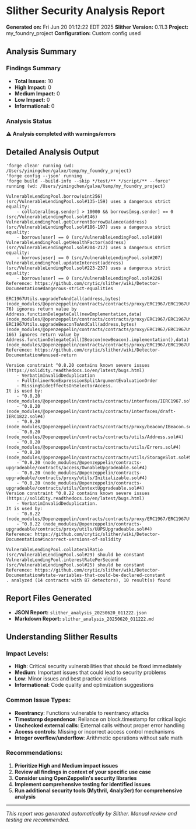 # Slither Security Analysis Report

**Generated on:** Fri Jun 20 01:12:22 EDT 2025
**Slither Version:** 0.11.3
**Project:** my_foundry_project
**Configuration:** Custom config used

## Analysis Summary

### Findings Summary
- **Total Issues:** 10
- **High Impact:** 0
- **Medium Impact:** 0  
- **Low Impact:** 0
- **Informational:** 0

### Analysis Status
⚠️ **Analysis completed with warnings/errors**

## Detailed Analysis Output

```
'forge clean' running (wd: /Users/yimingchen/galxe/temp/my_foundry_project)
'forge config --json' running
'forge build --build-info --skip */test/** */script/** --force' running (wd: /Users/yimingchen/galxe/temp/my_foundry_project)

VulnerableLendingPool.borrow(uint256) (src/VulnerableLendingPool.sol#135-159) uses a dangerous strict equality:
	- collateral[msg.sender] > 10000 && borrows[msg.sender] == 0 (src/VulnerableLendingPool.sol#146)
VulnerableLendingPool.getCurrentBorrowBalance(address) (src/VulnerableLendingPool.sol#186-197) uses a dangerous strict equality:
	- borrows[user] == 0 (src/VulnerableLendingPool.sol#189)
VulnerableLendingPool.getHealthFactor(address) (src/VulnerableLendingPool.sol#204-217) uses a dangerous strict equality:
	- borrows[user] == 0 (src/VulnerableLendingPool.sol#207)
VulnerableLendingPool.updateInterest(address) (src/VulnerableLendingPool.sol#223-237) uses a dangerous strict equality:
	- borrows[user] == 0 (src/VulnerableLendingPool.sol#226)
Reference: https://github.com/crytic/slither/wiki/Detector-Documentation#dangerous-strict-equalities

ERC1967Utils.upgradeToAndCall(address,bytes) (node_modules/@openzeppelin/contracts/contracts/proxy/ERC1967/ERC1967Utils.sol#67-76) ignores return value by Address.functionDelegateCall(newImplementation,data) (node_modules/@openzeppelin/contracts/contracts/proxy/ERC1967/ERC1967Utils.sol#72)
ERC1967Utils.upgradeBeaconToAndCall(address,bytes) (node_modules/@openzeppelin/contracts/contracts/proxy/ERC1967/ERC1967Utils.sol#157-166) ignores return value by Address.functionDelegateCall(IBeacon(newBeacon).implementation(),data) (node_modules/@openzeppelin/contracts/contracts/proxy/ERC1967/ERC1967Utils.sol#162)
Reference: https://github.com/crytic/slither/wiki/Detector-Documentation#unused-return

Version constraint ^0.8.20 contains known severe issues (https://solidity.readthedocs.io/en/latest/bugs.html)
	- VerbatimInvalidDeduplication
	- FullInlinerNonExpressionSplitArgumentEvaluationOrder
	- MissingSideEffectsOnSelectorAccess.
It is used by:
	- ^0.8.20 (node_modules/@openzeppelin/contracts/contracts/interfaces/IERC1967.sol#4)
	- ^0.8.20 (node_modules/@openzeppelin/contracts/contracts/interfaces/draft-IERC1822.sol#4)
	- ^0.8.20 (node_modules/@openzeppelin/contracts/contracts/proxy/beacon/IBeacon.sol#4)
	- ^0.8.20 (node_modules/@openzeppelin/contracts/contracts/utils/Address.sol#4)
	- ^0.8.20 (node_modules/@openzeppelin/contracts/contracts/utils/Errors.sol#4)
	- ^0.8.20 (node_modules/@openzeppelin/contracts/contracts/utils/StorageSlot.sol#5)
	- ^0.8.20 (node_modules/@openzeppelin/contracts-upgradeable/contracts/access/OwnableUpgradeable.sol#4)
	- ^0.8.20 (node_modules/@openzeppelin/contracts-upgradeable/contracts/proxy/utils/Initializable.sol#4)
	- ^0.8.20 (node_modules/@openzeppelin/contracts-upgradeable/contracts/utils/ContextUpgradeable.sol#4)
Version constraint ^0.8.22 contains known severe issues (https://solidity.readthedocs.io/en/latest/bugs.html)
	- VerbatimInvalidDeduplication.
It is used by:
	- ^0.8.22 (node_modules/@openzeppelin/contracts/contracts/proxy/ERC1967/ERC1967Utils.sol#4)
	- ^0.8.22 (node_modules/@openzeppelin/contracts-upgradeable/contracts/proxy/utils/UUPSUpgradeable.sol#4)
Reference: https://github.com/crytic/slither/wiki/Detector-Documentation#incorrect-versions-of-solidity

VulnerableLendingPool.collateralRatio (src/VulnerableLendingPool.sol#29) should be constant 
VulnerableLendingPool.interestRatePerSecond (src/VulnerableLendingPool.sol#25) should be constant 
Reference: https://github.com/crytic/slither/wiki/Detector-Documentation#state-variables-that-could-be-declared-constant
. analyzed (14 contracts with 87 detectors), 10 result(s) found
```

## Report Files Generated

- **JSON Report:** `slither_analysis_20250620_011222.json`
- **Markdown Report:** `slither_analysis_20250620_011222.md`

## Understanding Slither Results

### Impact Levels:
- **High**: Critical security vulnerabilities that should be fixed immediately
- **Medium**: Important issues that could lead to security problems
- **Low**: Minor issues and best practice violations
- **Informational**: Code quality and optimization suggestions

### Common Issue Types:
- **Reentrancy**: Functions vulnerable to reentrancy attacks
- **Timestamp dependence**: Reliance on block.timestamp for critical logic
- **Unchecked external calls**: External calls without proper error handling
- **Access controls**: Missing or incorrect access control mechanisms
- **Integer overflow/underflow**: Arithmetic operations without safe math

### Recommendations:
1. **Prioritize High and Medium impact issues**
2. **Review all findings in context of your specific use case**
3. **Consider using OpenZeppelin's security libraries**
4. **Implement comprehensive testing for identified issues**
5. **Run additional security tools (Mythril, 4naly3er) for comprehensive analysis**

---

*This report was generated automatically by Slither. Manual review and testing are recommended.*
